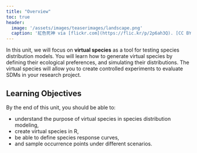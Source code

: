 ```yaml
---
title: "Overview"
toc: true
header:
  image: '/assets/images/teaserimages/landscape.png'
  caption: '紅色死神 via [flickr.com](https://flic.kr/p/2p6ah3Q). [CC BY-NC-SA 2.0](https://creativecommons.org/licenses/by-nc-sa/2.0/). Image cropped.'
---
```


In this unit, we will focus on **virtual species** as a tool for testing species distribution models. You will learn how to generate virtual species by defining their ecological preferences, and simulating their distributions. The virtual species will allow you to create controlled experiments to evaluate SDMs in your research project.

<!--more-->

## Learning Objectives
By the end of this unit, you should be able to:

- understand the purpose of virtual species in species distribution modeling,
- create virtual species in R,
- be able to define species response curves,
- and sample occurrence points under different scenarios.

